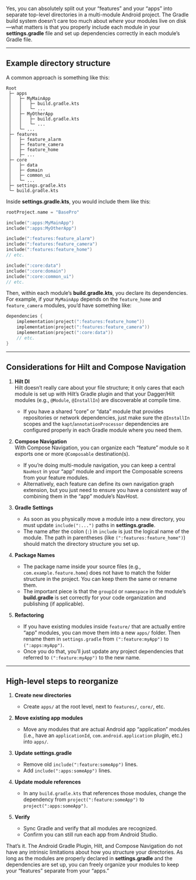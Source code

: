 Yes, you can absolutely split out your “features” and your “apps” into separate top-level directories in a multi-module Android project. The Gradle build system doesn’t care too much about *where* your modules live on disk—what matters is that you properly include each module in your **settings.gradle** file and set up dependencies correctly in each module’s Gradle file.

---

## Example directory structure

A common approach is something like this:

```
Root
 ├─ apps
 │   ├─ MyMainApp
 │   │   ├─ build.gradle.kts
 │   │   └─ ...
 │   ├─ MyOtherApp
 │   │   ├─ build.gradle.kts
 │   │   └─ ...
 │   └─ ...
 ├─ features
 │   ├─ feature_alarm
 │   ├─ feature_camera
 │   ├─ feature_home
 │   ├─ ...
 ├─ core
 │   ├─ data
 │   ├─ domain
 │   ├─ common_ui
 │   └─ ...
 ├─ settings.gradle.kts
 └─ build.gradle.kts
```

Inside **settings.gradle.kts**, you would include them like this:

```kotlin
rootProject.name = "BasePro"

include(":apps:MyMainApp")
include(":apps:MyOtherApp")

include(":features:feature_alarm")
include(":features:feature_camera")
include(":features:feature_home")
// etc.

include(":core:data")
include(":core:domain")
include(":core:common_ui")
// etc.
```

Then, within each module’s **build.gradle.kts**, you declare its dependencies. For example, if your `MyMainApp` depends on the `feature_home` and `feature_camera` modules, you’d have something like:

```kotlin
dependencies {
    implementation(project(":features:feature_home"))
    implementation(project(":features:feature_camera"))
    implementation(project(":core:data"))
    // etc.
}
```

---

## Considerations for Hilt and Compose Navigation

1. **Hilt DI**  
   Hilt doesn’t really care about your file structure; it only cares that each module is set up with Hilt’s Gradle plugin and that your Dagger/Hilt modules (e.g., `@Module`, `@InstallIn`) are discoverable at compile time.
    - If you have a shared “core” or “data” module that provides repositories or network dependencies, just make sure the `@InstallIn` scopes and the `kapt`/`annotationProcessor` dependencies are configured properly in each Gradle module where you need them.

2. **Compose Navigation**  
   With Compose Navigation, you can organize each “feature” module so it exports one or more `@Composable` destination(s).
    - If you’re doing multi-module navigation, you can keep a central `NavHost` in your “app” module and import the Composable screens from your feature modules.
    - Alternatively, each feature can define its own navigation graph extension, but you just need to ensure you have a consistent way of combining them in the “app” module’s NavHost.

3. **Gradle Settings**
    - As soon as you physically move a module into a new directory, you must update `include(":...")` paths in **settings.gradle**.
    - The name after the colon (`:`) in `include` is just the logical name of the module. The path in parentheses (like `(":features:feature_home")`) should match the directory structure you set up.

4. **Package Names**
    - The package name inside your source files (e.g., `com.example.feature.home`) does not have to match the folder structure in the project. You can keep them the same or rename them.
    - The important piece is that the `groupId` or `namespace` in the module’s **build.gradle** is set correctly for your code organization and publishing (if applicable).

5. **Refactoring**
    - If you have existing modules inside `feature/` that are actually entire “app” modules, you can move them into a new `apps/` folder. Then rename them in `settings.gradle` from `(":feature:myApp")` to `(":apps:myApp")`.
    - Once you do that, you’ll just update any project dependencies that referred to `(":feature:myApp")` to the new name.

---

## High-level steps to reorganize

1. **Create new directories**
    - Create `apps/` at the root level, next to `features/`, `core/`, etc.

2. **Move existing app modules**
    - Move any modules that are actual Android app “application” modules (i.e., have an `applicationId`, `com.android.application` plugin, etc.) into `apps/`.

3. **Update settings.gradle**
    - Remove old `include(":feature:someApp")` lines.
    - Add `include(":apps:someApp")` lines.

4. **Update module references**
    - In any `build.gradle.kts` that references those modules, change the dependency from `project(":feature:someApp")` to `project(":apps:someApp")`.

5. **Verify**
    - Sync Gradle and verify that all modules are recognized.
    - Confirm you can still run each app from Android Studio.

That’s it. The Android Gradle Plugin, Hilt, and Compose Navigation do not have any intrinsic limitations about how you structure your directories. As long as the modules are properly declared in **settings.gradle** and the dependencies are set up, you can freely organize your modules to keep your “features” separate from your “apps.”